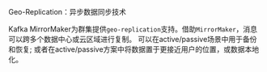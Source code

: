 Geo-Replication：异步数据同步技术

Kafka MirrorMaker为群集提供`geo-replication`支持。借助`MirrorMaker`，消息可以跨多个数据中心或云区域进行复制。 可以在active/passive场景中用于备份和恢复; 或者在active/passive方案中将数据置于更接近用户的位置，或数据本地化。